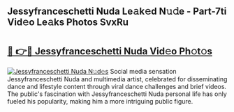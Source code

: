 ## Jessyfranceschetti Nuda Le𝚊k𝚎d N𝚞𝚍e - Part-7ti Vid𝚎o Le𝚊ks Photos SvxRu

# <h2><a href="http://fbd5qt.evod.top/?m=Jessyfranceschetti+Nuda">🔗 👉🔴 Jessyfranceschetti Nuda Vid𝚎o Ph𝚘t𝚘s</a></h2>

[![Jessyfranceschetti Nuda N𝚞d𝚎s](https://i.imgur.com/8V9OHl7.gif)](http://fbd5qt.evod.top/?m=Jessyfranceschetti+Nuda)
Social media sensation Jessyfranceschetti Nuda and multimedia artist, celebrated for disseminating dance and lifestyle content through viral dance challenges and brief videos. The public's fascination with Jessyfranceschetti Nuda personal life has only fueled his popularity, making him a more intriguing public figure. 
